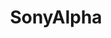 ---
title: SonyAlpha
crosslinks:
- photography
- photomarket
- videography
- analog
- itookapicture
- Cameras
- postprocessing
- photoclass2017
- colorists
- photocritique
- cinematography
- minolta
- pics
- shittyHDR
- modnews
- gopro
- VideoEditing
- RealEstatePhotography
- 24hoursupport
---